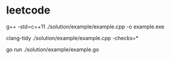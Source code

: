 leetcode
========

g++ -std=c++11 ./solution/example/example.cpp -o example.exe

clang-tidy ./solution/example/example.cpp -checks=*

go run ./solution/example/example.go

